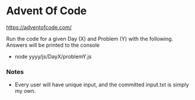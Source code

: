 # Advent Of Code
https://adventofcode.com/

Run the code for a given Day (X) and Problem (Y) with the following. Answers
will be printed to the console
- node yyyy/js/DayX/problemY.js

### Notes

- Every user will have unique input, and the committed input.txt 
is simply my own.